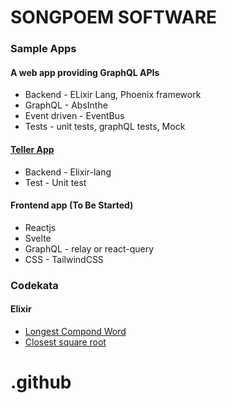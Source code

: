 # SONGPOEM SOFTWARE

### Sample Apps

#### A web app providing GraphQL APIs
- Backend - ELixir Lang, Phoenix framework
- GraphQL - AbsInthe
- Event driven - EventBus
- Tests - unit tests, graphQL tests, Mock

#### [Teller App](https://github.com/songpoem-com/TellerService)
- Backend - Elixir-lang
- Test - Unit test

#### Frontend app (To Be Started)
- Reactjs
- Svelte
- GraphQL - relay or react-query
- CSS - TailwindCSS

### Codekata
#### Elixir
- [Longest Compond Word](https://github.com/songpoem-com/elixir-code-quiz/tree/main/longest_compond_word/)
- [Closest square root](https://github.com/songpoem-com/elixir-code-quiz/tree/main/closest_square_root/)

# .github
